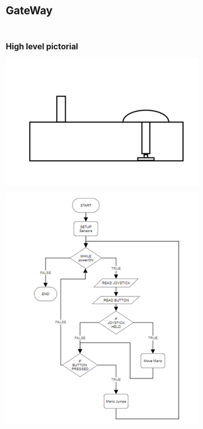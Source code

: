 # GateWay
<br>

## High level pictorial



![Image of pictorial](https://github.com/TempeHS/2024IST-BioMech-GateWay-Xavier.P-Jasper.L/blob/main/.workingDocuments/Pictorial.jpg)  

![Image of flowchart](https://github.com/TempeHS/2024IST-BioMech-GateWay-Xavier.P-Jasper.L/blob/main/.workingDocuments/Flowchart.png)
